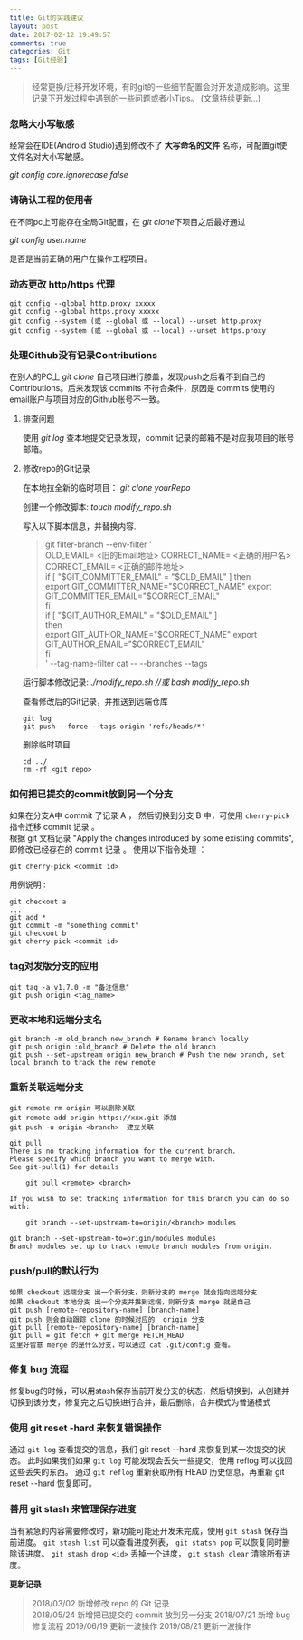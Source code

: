 ```yaml
---
title: Git的实践建议
layout: post
date: 2017-02-12 19:49:57
comments: true
categories: Git
tags: [Git经验]
---
```

> 经常更换/迁移开发环境，有时git的一些细节配置会对开发造成影响。这里记录下开发过程中遇到的一些问题或者小Tips。
> (文章持续更新...)

### 忽略大小写敏感

经常会在IDE(Android Studio)遇到修改不了 **大写命名的文件** 名称，可配置git使文件名对大小写敏感。 
 
*git config core.ignorecase false*


### 请确认工程的使用者

在不同pc上可能存在全局Git配置，在 *git clone*下项目之后最好通过  

*git config user.name*

是否是当前正确的用户在操作工程项目。

### 动态更改 http/https 代理

```
git config --global http.proxy xxxxx
git config --global https.proxy xxxxx
git config --system (或 --global 或 --local) --unset http.proxy
git config --system (或 --global 或 --local) --unset https.proxy
```

### 处理Github没有记录Contributions
在别人的PC上 *git clone* 自己项目进行膝盖，发现push之后看不到自己的 Contributions。后来发现该 commits 不符合条件，原因是 commits 使用的email账户与项目对应的Github账号不一致。 
 
1. 排查问题	

	使用 *git log* 查本地提交记录发现，commit 记录的邮箱不是对应我项目的账号邮箱。

2. 修改repo的Git记录  

	在本地拉全新的临时项目：  *git clone yourRepo*  
	
	创建一个修改脚本: *touch modify_repo.sh*
	
	写入以下脚本信息，并替换内容.   
	  
	> git filter-branch --env-filter '  
	> OLD_EMAIL= <旧的Email地址>
	> CORRECT_NAME= <正确的用户名>  
	> CORRECT_EMAIL= <正确的邮件地址>   
	> if [ "$GIT_COMMITTER_EMAIL" = "$OLD_EMAIL" ]
	> then    
	>     export GIT_COMMITTER_NAME="$CORRECT_NAME"   
	>     export GIT_COMMITTER_EMAIL="$CORRECT_EMAIL"   
	> fi    
	> if [ "$GIT_AUTHOR_EMAIL" = "$OLD_EMAIL" ]      
	> then      
	>     export GIT_AUTHOR_NAME="$CORRECT_NAME"      
	>     export GIT_AUTHOR_EMAIL="$CORRECT_EMAIL"      
	> fi      
	> ' --tag-name-filter cat -- --branches --tags       
	
	运行脚本修改记录: *./modify_repo.sh  //或 bash modify_repo.sh*
	
	查看修改后的Git记录，并推送到远端仓库 
	
	```
	git log
	git push --force --tags origin 'refs/heads/*'
	```
	
	删除临时项目
	
	```
	cd ../
	rm -rf <git repo>
	```

### 如何把已提交的commit放到另一个分支

如果在分支A中 commit 了记录 A ， 然后切换到分支 B 中，可使用 `cherry-pick` 指令迁移 commit 记录 。   
根据 git 文档记录 "Apply the changes introduced by some existing commits", 即修改已经存在的 commit 记录 。 使用以下指令处理 ：

```
git cherry-pick <commit id>
```

用例说明 :

```
git checkout a
...
git add *
git commit -m "something commit"
git checkout b
git cherry-pick <commit id>
```

### tag对发版分支的应用

```
git tag -a v1.7.0 -m "备注信息"
git push origin <tag_name>
```

### 更改本地和远端分支名

```
git branch -m old_branch new_branch # Rename branch locally 
git push origin :old_branch # Delete the old branch 
git push --set-upstream origin new_branch # Push the new branch, set local branch to track the new remote
```

### 重新关联远端分支
```
git remote rm origin 可以删除关联
git remote add origin https://xxx.git 添加
git push -u origin <branch>  建立关联

git pull
There is no tracking information for the current branch.
Please specify which branch you want to merge with.
See git-pull(1) for details

    git pull <remote> <branch>

If you wish to set tracking information for this branch you can do so with:

    git branch --set-upstream-to=origin/<branch> modules

git branch --set-upstream-to=origin/modules modules
Branch modules set up to track remote branch modules from origin.
```

### push/pull的默认行为
```
如果 checkout 远端分支 出一个新分支，则新分支的 merge 就会指向远端分支
如果 checkout 本地分支 出一个分支并推到远端，则新分支 merge 就是自己
git push [remote-repository-name] [branch-name]
git push 则会自动跟踪 clone 的时候对应的  origin 分支
git pull [remote-repository-name] [branch-name]
git pull = git fetch + git merge FETCH_HEAD 
这里好留意 merge 的是什么分支，可以通过 cat .git/config 查看。
```

### 修复 bug 流程

修复bug的时候，可以用stash保存当前开发分支的状态，然后切换到<NeedFixBranch>，从<NeedFixBranch>创建<FixBugBranch>并切换到该分支，修复完之后切换<NeedFixBranch>进行合并，最后删除<FixBugBranch>，合并模式为普通模式

### 使用 git reset -hard 来恢复错误操作

通过 `git log` 查看提交的信息，我们 git reset --hard <xxx> 来恢复到某一次提交的状态。 此时如果我们如果 `git log` 可能发现会丢失一些提交，使用 reflog 可以找回这些丢失的东西。 通过 `git reflog` 重新获取所有 HEAD 历史信息，再重新 git reset --hard <xxx>  恢复即可。

### 善用 git stash 来管理保存进度

当有紧急的内容需要修改时，新功能可能还开发未完成，使用 `git stash` 保存当前进度。 `git stash list` 可以查看进度列表， `git statsh pop` 可以恢复同时删除该进度。 `git stash drop <id>` 丢掉一个进度， `git stash clear` 清除所有进度。


**更新记录**
>2018/03/02  新增修改 repo 的 Git 记录  
>2018/05/24  新增把已提交的 commit 放到另一分支
>2018/07/21  新增 bug 修复流程
>2019/06/19  更新一波操作
>2019/08/21  更新一波操作




